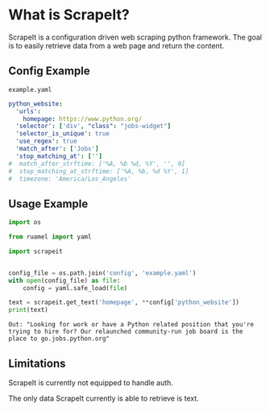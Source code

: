 What is ScrapeIt?
===
ScrapeIt is a configuration driven web scraping python framework. The goal is to easily retrieve data from a web page and return the content.  


Config Example
---
`example.yaml`
```yaml
python_website:
  'urls':
    homepage: https://www.python.org/
  'selector': ['div', "class": "jobs-widget"]
  'selector_is_unique': true
  'use_regex': true
  'match_after': ['Jobs']
  'stop_matching_at': ['']
#  match_after_strftime: ['%A, %b %d, %Y', '', 0]
#  stop_matching_at_strftime: ['%A, %b, %d %Y', 1]
#  timezone: 'America/Los_Angeles'

```

Usage Example
---
```python
import os

from ruamel import yaml

import scrapeit


config_file = os.path.join('config', 'example.yaml')
with open(config_file) as file:
    config = yaml.safe_load(file)

text = scrapeit.get_text('homepage', **config['python_website'])
print(text)
```
```
Out: "Looking for work or have a Python related position that you're trying to hire for? Our relaunched community-run job board is the place to go.jobs.python.org"
```
Limitations
---
ScrapeIt is currently not equipped to handle auth. 

The only data ScrapeIt currently is able to retrieve is text. 
